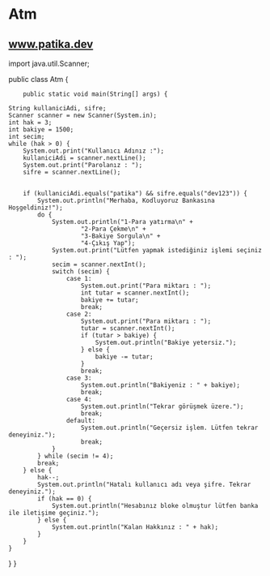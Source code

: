 # Atm
www.patika.dev
--------------


import java.util.Scanner;

public class Atm {
	
		public static void main(String[] args) {
			
	String kullaniciAdi, sifre;
	Scanner scanner = new Scanner(System.in);
	int hak = 3;
	int bakiye = 1500;
	int secim;
	while (hak > 0) {
		System.out.print("Kullanıcı Adınız :");
		kullaniciAdi = scanner.nextLine();
		System.out.print("Parolanız : ");
		sifre = scanner.nextLine();


        if (kullaniciAdi.equals("patika") && sifre.equals("dev123")) {
            System.out.println("Merhaba, Kodluyoruz Bankasına Hoşgeldiniz!");
            do {
                System.out.println("1-Para yatırma\n" +
                        "2-Para Çekme\n" +
                        "3-Bakiye Sorgula\n" +
                        "4-Çıkış Yap");
                System.out.print("Lütfen yapmak istediğiniz işlemi seçiniz : ");
                secim = scanner.nextInt();
                switch (secim) {
                    case 1:
                        System.out.print("Para miktarı : ");
                        int tutar = scanner.nextInt();
                        bakiye += tutar;
                        break;
                    case 2:
                        System.out.print("Para miktarı : ");
                        tutar = scanner.nextInt();
                        if (tutar > bakiye) {
                            System.out.println("Bakiye yetersiz.");
                        } else {
                            bakiye -= tutar;
                        }
                        break;
                    case 3:
                        System.out.println("Bakiyeniz : " + bakiye);
                        break;
                    case 4:
                        System.out.println("Tekrar görüşmek üzere.");
                        break;
                    default:
                        System.out.println("Geçersiz işlem. Lütfen tekrar deneyiniz.");
                        break;
                }
            } while (secim != 4);
            break;
        } else {
            hak--;
            System.out.println("Hatalı kullanıcı adı veya şifre. Tekrar deneyiniz.");
            if (hak == 0) {
                System.out.println("Hesabınız bloke olmuştur lütfen banka ile iletişime geçiniz.");
            } else {
                System.out.println("Kalan Hakkınız : " + hak);
            }
        }
    }
}
}
